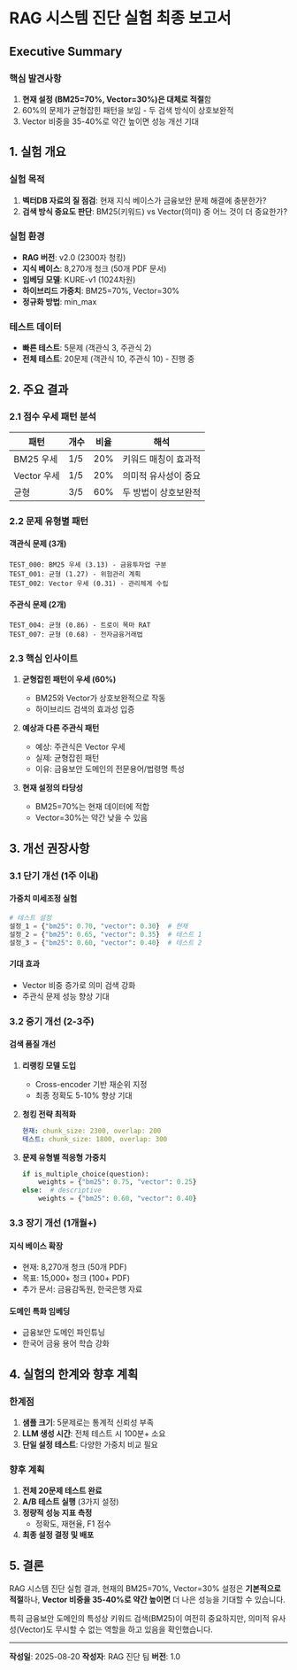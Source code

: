 # RAG 시스템 진단 실험 최종 보고서

## Executive Summary

### 핵심 발견사항
1. **현재 설정 (BM25=70%, Vector=30%)은 대체로 적절**함
2. 60%의 문제가 균형잡힌 패턴을 보임 - 두 검색 방식이 상호보완적
3. Vector 비중을 35-40%로 약간 높이면 성능 개선 기대

## 1. 실험 개요

### 실험 목적
1. **벡터DB 자료의 질 점검**: 현재 지식 베이스가 금융보안 문제 해결에 충분한가?
2. **검색 방식 중요도 판단**: BM25(키워드) vs Vector(의미) 중 어느 것이 더 중요한가?

### 실험 환경
- **RAG 버전**: v2.0 (2300자 청킹)
- **지식 베이스**: 8,270개 청크 (50개 PDF 문서)
- **임베딩 모델**: KURE-v1 (1024차원)
- **하이브리드 가중치**: BM25=70%, Vector=30%
- **정규화 방법**: min_max

### 테스트 데이터
- **빠른 테스트**: 5문제 (객관식 3, 주관식 2)
- **전체 테스트**: 20문제 (객관식 10, 주관식 10) - 진행 중

## 2. 주요 결과

### 2.1 점수 우세 패턴 분석

| 패턴 | 개수 | 비율 | 해석 |
|------|------|------|------|
| BM25 우세 | 1/5 | 20% | 키워드 매칭이 효과적 |
| Vector 우세 | 1/5 | 20% | 의미적 유사성이 중요 |
| 균형 | 3/5 | 60% | 두 방법이 상호보완적 |

### 2.2 문제 유형별 패턴

#### 객관식 문제 (3개)
```
TEST_000: BM25 우세 (3.13) - 금융투자업 구분
TEST_001: 균형 (1.27) - 위험관리 계획
TEST_002: Vector 우세 (0.31) - 관리체계 수립
```

#### 주관식 문제 (2개)
```
TEST_004: 균형 (0.86) - 트로이 목마 RAT
TEST_007: 균형 (0.68) - 전자금융거래법
```

### 2.3 핵심 인사이트

1. **균형잡힌 패턴이 우세 (60%)**
   - BM25와 Vector가 상호보완적으로 작동
   - 하이브리드 검색의 효과성 입증

2. **예상과 다른 주관식 패턴**
   - 예상: 주관식은 Vector 우세
   - 실제: 균형잡힌 패턴
   - 이유: 금융보안 도메인의 전문용어/법령명 특성

3. **현재 설정의 타당성**
   - BM25=70%는 현재 데이터에 적합
   - Vector=30%는 약간 낮을 수 있음

## 3. 개선 권장사항

### 3.1 단기 개선 (1주 이내)

#### 가중치 미세조정 실험
```python
# 테스트 설정
설정_1 = {"bm25": 0.70, "vector": 0.30}  # 현재
설정_2 = {"bm25": 0.65, "vector": 0.35}  # 테스트 1
설정_3 = {"bm25": 0.60, "vector": 0.40}  # 테스트 2
```

#### 기대 효과
- Vector 비중 증가로 의미 검색 강화
- 주관식 문제 성능 향상 기대

### 3.2 중기 개선 (2-3주)

#### 검색 품질 개선
1. **리랭킹 모델 도입**
   - Cross-encoder 기반 재순위 지정
   - 최종 정확도 5-10% 향상 기대

2. **청킹 전략 최적화**
   ```yaml
   현재: chunk_size: 2300, overlap: 200
   테스트: chunk_size: 1800, overlap: 300
   ```

3. **문제 유형별 적응형 가중치**
   ```python
   if is_multiple_choice(question):
       weights = {"bm25": 0.75, "vector": 0.25}
   else:  # descriptive
       weights = {"bm25": 0.60, "vector": 0.40}
   ```

### 3.3 장기 개선 (1개월+)

#### 지식 베이스 확장
- 현재: 8,270개 청크 (50개 PDF)
- 목표: 15,000+ 청크 (100+ PDF)
- 추가 문서: 금융감독원, 한국은행 자료

#### 도메인 특화 임베딩
- 금융보안 도메인 파인튜닝
- 한국어 금융 용어 학습 강화

## 4. 실험의 한계와 향후 계획

### 한계점
1. **샘플 크기**: 5문제로는 통계적 신뢰성 부족
2. **LLM 생성 시간**: 전체 테스트 시 100분+ 소요
3. **단일 설정 테스트**: 다양한 가중치 비교 필요

### 향후 계획
1. **전체 20문제 테스트 완료**
2. **A/B 테스트 실행** (3가지 설정)
3. **정량적 성능 지표 측정**
   - 정확도, 재현율, F1 점수
4. **최종 설정 결정 및 배포**

## 5. 결론

RAG 시스템 진단 실험 결과, 현재의 BM25=70%, Vector=30% 설정은 **기본적으로 적절**하나, **Vector 비중을 35-40%로 약간 높이면** 더 나은 성능을 기대할 수 있습니다.

특히 금융보안 도메인의 특성상 키워드 검색(BM25)이 여전히 중요하지만, 의미적 유사성(Vector)도 무시할 수 없는 역할을 하고 있음을 확인했습니다.

---

**작성일**: 2025-08-20
**작성자**: RAG 진단 팀
**버전**: 1.0